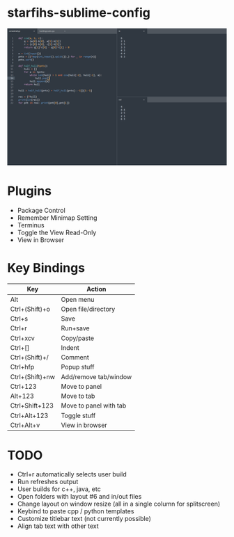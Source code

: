 # starfihs-sublime-config

![image](sample.png)

# Plugins
- Package Control
- Remember Minimap Setting
- Terminus
- Toggle the View Read-Only
- View in Browser

# Key Bindings
| Key             | Action                 |
| --------------- | ---------------------- |
| Alt             | Open menu              |
| Ctrl+(Shift)+o  | Open file/directory    |
| Ctrl+s          | Save                   |
| Ctrl+r          | Run+save               |
| Ctrl+xcv        | Copy/paste             |
| Ctrl+[]         | Indent                 |
| Ctrl+(Shift)+/  | Comment                |
| Ctrl+hfp        | Popup stuff            |
| Ctrl+(Shift)+nw | Add/remove tab/window  |
| Ctrl+123        | Move to panel          |
| Alt+123         | Move to tab            |
| Ctrl+Shift+123  | Move to panel with tab |
| Ctrl+Alt+123    | Toggle stuff           |
| Ctrl+Alt+v      | View in browser        |

# TODO
- Ctrl+r automatically selects user build
- Run refreshes output
- User builds for c++, java, etc
- Open folders with layout #6 and in/out files
- Change layout on window resize (all in a single column for splitscreen)
- Keybind to paste cpp / python templates
- Customize titlebar text (not currently possible)
- Align tab text with other text
